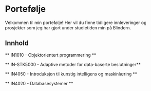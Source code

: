 # Portefølje 

Velkommen til min portefølje! Her vil du finne tidligere innleveringer og prosjekter som jeg har gjort under studietiden min på Blindern. 

## Innhold 

** IN1010 - Objektorientert programmering **

** IN-STK5000 - Adaptive metoder for data-baserte beslutninger**

** IN4050 - Introduksjon til kunstig intelligens og maskinlæring ** 

** IN4020 - Databasesystemer ** 
